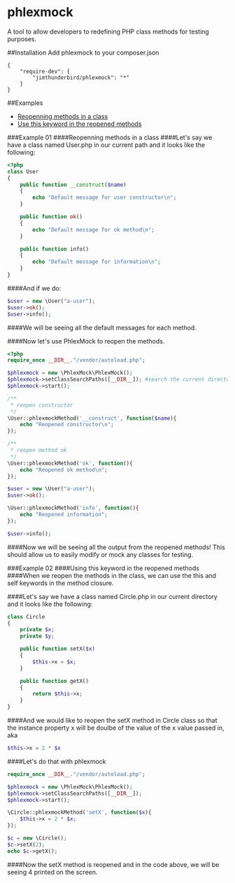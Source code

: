 # phlexmock
A tool to allow developers to redefining PHP class methods for testing purposes.

##Installation 
Add phlexmock to your composer.json 
```
{
    "require-dev": {
        "jimthunderbird/phlexmock": "*"
    }
}
```

##Examples 

+ [Reopenning methods in a class](#example-01)
+ [Use this keyword in the reopened methods](#example-02)

###Example 01 
####Reopenning methods in a class
####Let's say we have a class named User.php in our current path and it looks like the following:
```php 
<?php 
class User 
{
    public function __construct($name)
    {
        echo "Default message for user constructor\n";
    }

    public function ok()
    {
        echo "Default message for ok method\n";
    }

    public function info()
    {
        echo "Default message for information\n";
    }
}
```

####And if we do:
```php 
$user = new \User("a-user");
$user->ok();
$user->info();
```
####We will be seeing all the default messages for each method.

####Now let's use PhlexMock to reopen the methods.

```php 
<?php 
require_once __DIR__."/vendor/autoload.php";

$phlexmock = new \PhlexMock\PhlexMock();
$phlexmock->setClassSearchPaths([__DIR__]); #search the current directory for classes
$phlexmock->start();

/**
 * reopen constructor
 */
\User::phlexmockMethod('__construct', function($name){
    echo "Reopened constructor\n";
});

/**
 * reopen method ok
 */
\User::phlexmockMethod('ok', function(){
    echo "Reopened ok method\n";
});

$user = new \User("a-user");
$user->ok();

\User::phlexmockMethod('info', function(){
    echo "Reopened information";
});

$user->info();
```

####Now we will be seeing all the output from the reopened methods! This should allow us to easily modify or mock any classes for testing. 

###Example 02 
####Using this keyword in the reopened methods
####When we reopen the methods in the class, we can use the this and self keywords in the method closure. 

####Let's say we have a class named Circle.php in our current directory and it looks like the following:
```php 
class Circle 
{
    private $x;
    private $y;

    public function setX($x)
    {
        $this->x = $x; 
    }

    public function getX()
    {
        return $this->x;
    }
}
```

####And we would like to reopen the setX method in Circle class so that the instance property x will be doulbe of the value of the x value passed in, aka
```php 
$this->x = 2 * $x
```

####Let's do that with phlexmock 
```php 
require_once __DIR__."/vendor/autoload.php";

$phlexmock = new \PhlexMock\PhlexMock();
$phlexmock->setClassSearchPaths([__DIR__]);
$phlexmock->start();

\Circle::phlexmockMethod('setX', function($x){
    $this->x = 2 * $x;
});

$c = new \Circle();
$c->setX(2);
echo $c->getX();
``` 

####Now the setX method is reopened and in the code above, we will be seeing 4 printed on the screen. 
